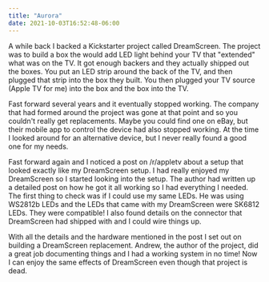 ```yaml
---
title: "Aurora"
date: 2021-10-03T16:52:48-06:00
---
```

A while back I backed a Kickstarter project called DreamScreen. The project was
to build a box the would add LED light behind your TV that "extended" what was
on the TV. It got enough backers and they actually shipped out the boxes. You
put an LED strip around the back of the TV, and then plugged that strip into
the box they built. You then plugged your TV source (Apple TV for me) into the
box and the box into the TV.

Fast forward several years and it eventually stopped working. The company that
had formed around the project was gone at that point and so you couldn't really
get replacements. Maybe you could find one on eBay, but their mobile app to
control the device had also stopped working. At the time I looked around for an
alternative device, but I never really found a good one for my needs.

Fast forward again and I noticed a post on /r/appletv about a setup that looked
exactly like my DreamScreen setup. I had really enjoyed my DreamScreen so I
started looking into the setup. The author had written up a detailed post on
how he got it all working so I had everything I needed. The first thing to
check was if I could use my same LEDs. He was using WS2812b LEDs and the LEDs
that came with my DreamScreen were SK6812 LEDs. They were compatible! I also
found details on the connector that DreamScreen had shipped with and I could
wire things up.

With all the details and the hardware mentioned in the post I set out on
building a DreamScreen replacement. Andrew, the author of the project, did a
great job documenting things and I had a working system in no time! Now I can
enjoy the same effects of DreamScreen even though that project is dead.

